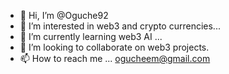 - 👋 Hi, I’m @Oguche92
- 👀 I’m interested in web3 and crypto currencies...
- 🌱 I’m currently learning web3 AI ...
- 💞️ I’m looking to collaborate on web3 projects.
- 📫 How to reach me ... ogucheem@gmail.com 

<!---
Oguche92/Oguche92 is a ✨ special ✨ repository because its `README.md` (this file) appears on your GitHub profile.
You can click the Preview link to take a look at your changes.
--->
